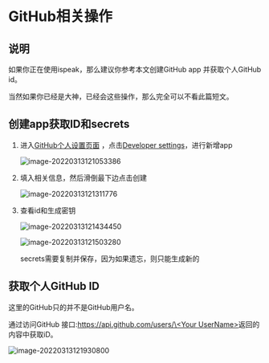 # GitHub相关操作

## 说明

如果你正在使用ispeak，那么建议你参考本文创建GitHub app 并获取个人GitHub id。

当然如果你已经是大神，已经会这些操作，那么完全可以不看此篇短文。

## 创建app获取ID和secrets

1. 进入[GitHub个人设置页面](https://github.com/settings/profile) ，点击[Developer settings](https://github.com/settings/apps)，进行新增app

   ![image-20220313121053386](https://file.acs.pw/picGo/2022/03/13/20220313121100.png)

2. 填入相关信息，然后滑倒最下边点击创建

   ![image-20220313121311776](https://file.acs.pw/picGo/2022/03/13/20220313121311.png)

3. 查看id和生成密钥

   ![image-20220313121434450](https://file.acs.pw/picGo/2022/03/13/20220313121434.png)

   ![image-20220313121503280](https://file.acs.pw/picGo/2022/03/13/20220313121503.png)

   secrets需要复制并保存，因为如果遗忘，则只能生成新的

   

## 获取个人GitHub ID

这里的GitHub只的并不是GitHub用户名。

通过访问GitHub 接口:[https://api.github.com/users/\<Your UserName\>](https://api.github.com/users/kkfive)返回的内容中获取iD。

![image-20220313121930800](https://file.acs.pw/picGo/2022/03/13/20220313121930.png)

